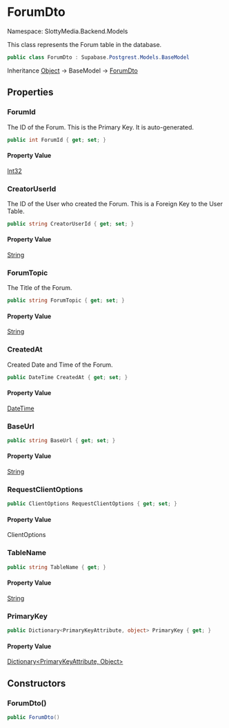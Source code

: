 # ForumDto

Namespace: SlottyMedia.Backend.Models

This class represents the Forum table in the database.

```csharp
public class ForumDto : Supabase.Postgrest.Models.BaseModel
```

Inheritance [Object](https://docs.microsoft.com/en-us/dotnet/api/system.object) → BaseModel → [ForumDto](./slottymedia.backend.models.forumdto.md)

## Properties

### **ForumId**

The ID of the Forum. This is the Primary Key. It is auto-generated.

```csharp
public int ForumId { get; set; }
```

#### Property Value

[Int32](https://docs.microsoft.com/en-us/dotnet/api/system.int32)<br>

### **CreatorUserId**

The ID of the User who created the Forum. This is a Foreign Key to the User Table.

```csharp
public string CreatorUserId { get; set; }
```

#### Property Value

[String](https://docs.microsoft.com/en-us/dotnet/api/system.string)<br>

### **ForumTopic**

The Title of the Forum.

```csharp
public string ForumTopic { get; set; }
```

#### Property Value

[String](https://docs.microsoft.com/en-us/dotnet/api/system.string)<br>

### **CreatedAt**

Created Date and Time of the Forum.

```csharp
public DateTime CreatedAt { get; set; }
```

#### Property Value

[DateTime](https://docs.microsoft.com/en-us/dotnet/api/system.datetime)<br>

### **BaseUrl**

```csharp
public string BaseUrl { get; set; }
```

#### Property Value

[String](https://docs.microsoft.com/en-us/dotnet/api/system.string)<br>

### **RequestClientOptions**

```csharp
public ClientOptions RequestClientOptions { get; set; }
```

#### Property Value

ClientOptions<br>

### **TableName**

```csharp
public string TableName { get; }
```

#### Property Value

[String](https://docs.microsoft.com/en-us/dotnet/api/system.string)<br>

### **PrimaryKey**

```csharp
public Dictionary<PrimaryKeyAttribute, object> PrimaryKey { get; }
```

#### Property Value

[Dictionary&lt;PrimaryKeyAttribute, Object&gt;](https://docs.microsoft.com/en-us/dotnet/api/system.collections.generic.dictionary-2)<br>

## Constructors

### **ForumDto()**

```csharp
public ForumDto()
```
